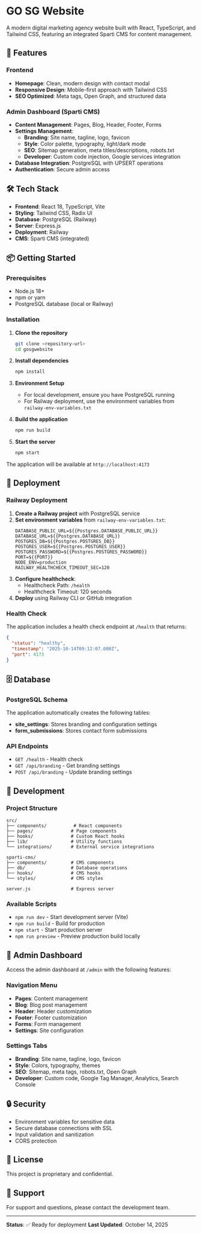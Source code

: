 # GO SG Website

A modern digital marketing agency website built with React, TypeScript, and Tailwind CSS, featuring an integrated Sparti CMS for content management.

## 🚀 Features

### Frontend
- **Homepage**: Clean, modern design with contact modal
- **Responsive Design**: Mobile-first approach with Tailwind CSS
- **SEO Optimized**: Meta tags, Open Graph, and structured data

### Admin Dashboard (Sparti CMS)
- **Content Management**: Pages, Blog, Header, Footer, Forms
- **Settings Management**: 
  - **Branding**: Site name, tagline, logo, favicon
  - **Style**: Color palette, typography, light/dark mode
  - **SEO**: Sitemap generation, meta titles/descriptions, robots.txt
  - **Developer**: Custom code injection, Google services integration
- **Database Integration**: PostgreSQL with UPSERT operations
- **Authentication**: Secure admin access

## 🛠️ Tech Stack

- **Frontend**: React 18, TypeScript, Vite
- **Styling**: Tailwind CSS, Radix UI
- **Database**: PostgreSQL (Railway)
- **Server**: Express.js
- **Deployment**: Railway
- **CMS**: Sparti CMS (integrated)

## 📦 Getting Started

### Prerequisites
- Node.js 18+ 
- npm or yarn
- PostgreSQL database (local or Railway)

### Installation

1. **Clone the repository**
   ```bash
   git clone <repository-url>
   cd gosgwebsite
   ```

2. **Install dependencies**
   ```bash
   npm install
   ```

3. **Environment Setup**
   - For local development, ensure you have PostgreSQL running
   - For Railway deployment, use the environment variables from `railway-env-variables.txt`

4. **Build the application**
   ```bash
   npm run build
   ```

5. **Start the server**
   ```bash
   npm start
   ```

The application will be available at `http://localhost:4173`

## 🚀 Deployment

### Railway Deployment

1. **Create a Railway project** with PostgreSQL service
2. **Set environment variables** from `railway-env-variables.txt`:
   ```
   DATABASE_PUBLIC_URL=${{Postgres.DATABASE_PUBLIC_URL}}
   DATABASE_URL=${{Postgres.DATABASE_URL}}
   POSTGRES_DB=${{Postgres.POSTGRES_DB}}
   POSTGRES_USER=${{Postgres.POSTGRES_USER}}
   POSTGRES_PASSWORD=${{Postgres.POSTGRES_PASSWORD}}
   PORT=${{PORT}}
   NODE_ENV=production
   RAILWAY_HEALTHCHECK_TIMEOUT_SEC=120
   ```
3. **Configure healthcheck**:
   - Healthcheck Path: `/health`
   - Healthcheck Timeout: 120 seconds
4. **Deploy** using Railway CLI or GitHub integration

### Health Check
The application includes a health check endpoint at `/health` that returns:
```json
{
  "status": "healthy",
  "timestamp": "2025-10-14T09:12:07.000Z",
  "port": 4173
}
```

## 🗄️ Database

### PostgreSQL Schema
The application automatically creates the following tables:

- **site_settings**: Stores branding and configuration settings
- **form_submissions**: Stores contact form submissions

### API Endpoints

- `GET /health` - Health check
- `GET /api/branding` - Get branding settings
- `POST /api/branding` - Update branding settings

## 🔧 Development

### Project Structure
```
src/
├── components/          # React components
├── pages/              # Page components
├── hooks/              # Custom React hooks
├── lib/                # Utility functions
└── integrations/       # External service integrations

sparti-cms/
├── components/         # CMS components
├── db/                 # Database operations
├── hooks/              # CMS hooks
└── styles/             # CMS styles

server.js               # Express server
```

### Available Scripts

- `npm run dev` - Start development server (Vite)
- `npm run build` - Build for production
- `npm start` - Start production server
- `npm run preview` - Preview production build locally

## 🎨 Admin Dashboard

Access the admin dashboard at `/admin` with the following features:

### Navigation Menu
- **Pages**: Content management
- **Blog**: Blog post management
- **Header**: Header customization
- **Footer**: Footer customization  
- **Forms**: Form management
- **Settings**: Site configuration

### Settings Tabs
- **Branding**: Site name, tagline, logo, favicon
- **Style**: Colors, typography, themes
- **SEO**: Sitemap, meta tags, robots.txt, Open Graph
- **Developer**: Custom code, Google Tag Manager, Analytics, Search Console

## 🔒 Security

- Environment variables for sensitive data
- Secure database connections with SSL
- Input validation and sanitization
- CORS protection

## 📝 License

This project is proprietary and confidential.

## 🤝 Support

For support and questions, please contact the development team.

---

**Status**: ✅ Ready for deployment
**Last Updated**: October 14, 2025
